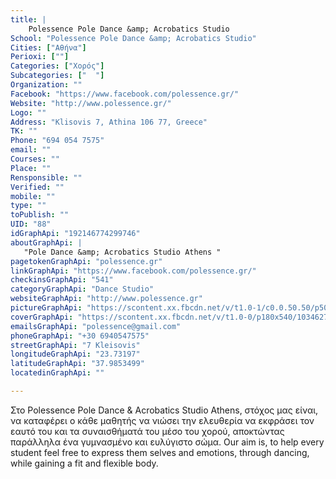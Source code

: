 ```yaml
---
title: |
    Polessence Pole Dance &amp; Acrobatics Studio
School: "Polessence Pole Dance &amp; Acrobatics Studio"
Cities: ["Αθήνα"]
Perioxi: [""]
Categories: ["Χορός"]
Subcategories: ["  "]
Organization: ""
Facebook: "https://www.facebook.com/polessence.gr/"
Website: "http://www.polessence.gr/"
Logo: ""
Address: "Klisovis 7, Athina 106 77, Greece"
TK: ""
Phone: "694 054 7575"
email: ""
Courses: ""
Place: ""
Rensponsible: ""
Verified: ""
mobile: ""
type: ""
toPublish: ""
UID: "88"
idGraphApi: "192146774299746"
aboutGraphApi: | 
   "Pole Dance &amp; Acrobatics Studio Athens "
pagetokenGraphApi: "polessence.gr"
linkGraphApi: "https://www.facebook.com/polessence.gr/"
checkinsGraphApi: "541"
categoryGraphApi: "Dance Studio"
websiteGraphApi: "http://www.polessence.gr"
pictureGraphApi: "https://scontent.xx.fbcdn.net/v/t1.0-1/c0.0.50.50/p50x50/21077584_803369589844125_3818913377159419070_n.jpg?oh=00f2e30c889fb62f1d7757368ff5d07b&amp;oe=5B03188B"
coverGraphApi: "https://scontent.xx.fbcdn.net/v/t1.0-0/p180x540/10346275_277647229083033_6946529995414681749_n.jpg?oh=f4606f4e00a9168a1f747f0722c70532&amp;oe=5B46AFEA"
emailsGraphApi: "polessence@gmail.com"
phoneGraphApi: "+30 6940547575"
streetGraphApi: "7 Kleisovis"
longitudeGraphApi: "23.73197"
latitudeGraphApi: "37.9853499"
locatedinGraphApi: ""

---
```


Στο Polessence Pole Dance &amp; Acrobatics Studio Athens, στόχος μας είναι, να καταφέρει ο κάθε μαθητής να νιώσει την ελευθερία να εκφράσει τον εαυτό του και τα συναισθήματά του μέσο του χορού, αποκτώντας παράλληλα ένα γυμνασμένο και ευλύγιστο σώμα. Our aim is, to help every student feel free to express them selves and emotions, through dancing, while gaining a fit and flexible body.

